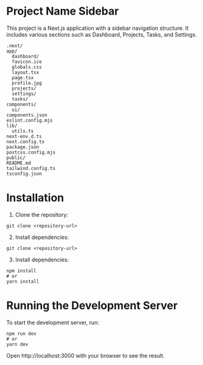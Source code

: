 # Project Name Sidebar
This project is a Next.js application with a sidebar navigation structure. It includes various sections such as Dashboard, Projects, Tasks, and Settings.

```
.next/
app/
  dashboard/
  favicon.ico
  globals.css
  layout.tsx
  page.tsx
  profile.jpg
  projects/
  settings/
  tasks/
components/
  ui/
components.json
eslint.config.mjs
lib/
  utils.ts
next-env.d.ts
next.config.ts
package.json
postcss.config.mjs
public/
README.md
tailwind.config.ts
tsconfig.json
```

# Installation
 1. Clone the repository:
 ```
 git clone <repository-url>
 ```
 2. Install dependencies:
```
git clone <repository-url>
```
3. Install dependencies:
```
npm install
# or
yarn install
```
# Running the Development Server
To start the development server, run:
```
npm run dev
# or
yarn dev
```
Open http://localhost:3000 with your browser to see the result.